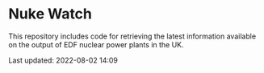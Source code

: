 # Nuke Watch

This repository includes code for retrieving the latest information available on the output of EDF nuclear power plants in the UK.

Last updated: 2022-08-02 14:09